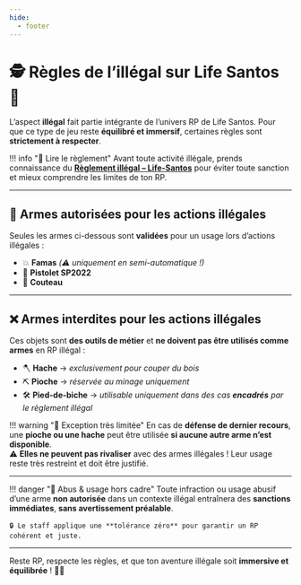 ```yaml
---
hide:
  - footer
---
```


# 🕵️ Règles de l’illégal sur Life Santos 🌴

L’aspect **illégal** fait partie intégrante de l’univers RP de Life Santos. Pour que ce type de jeu reste **équilibré et immersif**, certaines règles sont **strictement à respecter**.

!!! info "📄 Lire le règlement"
    Avant toute activité illégale, prends connaissance du **[Règlement illégal – Life-Santos](../reglements/illegal.md)** pour éviter toute sanction et mieux comprendre les limites de ton RP.

---

## 🔪 Armes autorisées pour les actions illégales

Seules les armes ci-dessous sont **validées** pour un usage lors d’actions illégales :

- 💥 **Famas** *(⚠️ uniquement en semi-automatique !)*
- 🔫 **Pistolet SP2022**
- 🔪 **Couteau**

---

## ❌ Armes interdites pour les actions illégales

Ces objets sont **des outils de métier** et **ne doivent pas être utilisés comme armes** en RP illégal :

- 🪓 **Hache** → *exclusivement pour couper du bois*
- ⛏️ **Pioche** → *réservée au minage uniquement*
- 🛠️ **Pied-de-biche** → *utilisable uniquement dans des cas **encadrés** par le règlement illégal*

!!! warning "📌 Exception très limitée"
    En cas de **défense de dernier recours**, une **pioche ou une hache** peut être utilisée **si aucune autre arme n’est disponible**.  
    ⚠️ **Elles ne peuvent pas rivaliser** avec des armes illégales ! Leur usage reste très restreint et doit être justifié.

---

!!! danger "🚨 Abus & usage hors cadre"
    Toute infraction ou usage abusif d’une arme **non autorisée** dans un contexte illégal entraînera des **sanctions immédiates**, **sans avertissement préalable**.

    🔒 Le staff applique une **tolérance zéro** pour garantir un RP cohérent et juste.

---

Reste RP, respecte les règles, et que ton aventure illégale soit **immersive et équilibrée** ! 💼🔫
